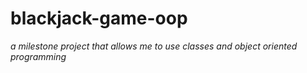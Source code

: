# blackjack-game-oop
*a milestone project that allows me to use classes and object oriented programming*
